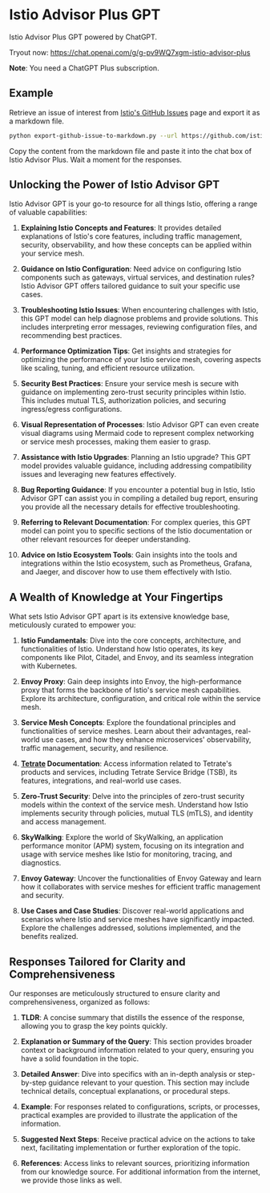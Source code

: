 # Istio Advisor Plus GPT

Istio Advisor Plus GPT powered by ChatGPT.

Tryout now: <https://chat.openai.com/g/g-pv9WQ7xgm-istio-advisor-plus>

**Note**: You need a ChatGPT Plus subscription.

## Example

Retrieve an issue of interest from [Istio's GitHub Issues](https://github.com/istio/istio/issues) page and export it as a markdown file.
```bash
python export-github-issue-to-markdown.py --url https://github.com/istio/istio/issues/{ISSUE_ID}
```

Copy the content from the markdown file and paste it into the chat box of Istio Advisor Plus. Wait a moment for the responses.

## Unlocking the Power of Istio Advisor GPT

Istio Advisor GPT is your go-to resource for all things Istio, offering a range of valuable capabilities:

1. **Explaining Istio Concepts and Features**: It provides detailed explanations of Istio's core features, including traffic management, security, observability, and how these concepts can be applied within your service mesh.

2. **Guidance on Istio Configuration**: Need advice on configuring Istio components such as gateways, virtual services, and destination rules? Istio Advisor GPT offers tailored guidance to suit your specific use cases.

3. **Troubleshooting Istio Issues**: When encountering challenges with Istio, this GPT model can help diagnose problems and provide solutions. This includes interpreting error messages, reviewing configuration files, and recommending best practices.

4. **Performance Optimization Tips**: Get insights and strategies for optimizing the performance of your Istio service mesh, covering aspects like scaling, tuning, and efficient resource utilization.

5. **Security Best Practices**: Ensure your service mesh is secure with guidance on implementing zero-trust security principles within Istio. This includes mutual TLS, authorization policies, and securing ingress/egress configurations.

6. **Visual Representation of Processes**: Istio Advisor GPT can even create visual diagrams using Mermaid code to represent complex networking or service mesh processes, making them easier to grasp.

7. **Assistance with Istio Upgrades**: Planning an Istio upgrade? This GPT model provides valuable guidance, including addressing compatibility issues and leveraging new features effectively.

8. **Bug Reporting Guidance**: If you encounter a potential bug in Istio, Istio Advisor GPT can assist you in compiling a detailed bug report, ensuring you provide all the necessary details for effective troubleshooting.

9. **Referring to Relevant Documentation**: For complex queries, this GPT model can point you to specific sections of the Istio documentation or other relevant resources for deeper understanding.

10. **Advice on Istio Ecosystem Tools**: Gain insights into the tools and integrations within the Istio ecosystem, such as Prometheus, Grafana, and Jaeger, and discover how to use them effectively with Istio.

## A Wealth of Knowledge at Your Fingertips

What sets Istio Advisor GPT apart is its extensive knowledge base, meticulously curated to empower you:

1. **Istio Fundamentals**: Dive into the core concepts, architecture, and functionalities of Istio. Understand how Istio operates, its key components like Pilot, Citadel, and Envoy, and its seamless integration with Kubernetes.

2. **Envoy Proxy**: Gain deep insights into Envoy, the high-performance proxy that forms the backbone of Istio's service mesh capabilities. Explore its architecture, configuration, and critical role within the service mesh.

3. **Service Mesh Concepts**: Explore the foundational principles and functionalities of service meshes. Learn about their advantages, real-world use cases, and how they enhance microservices' observability, traffic management, security, and resilience.

4. **[Tetrate](https://tetrate.io) Documentation**: Access information related to Tetrate's products and services, including Tetrate Service Bridge (TSB), its features, integrations, and real-world use cases.

5. **Zero-Trust Security**: Delve into the principles of zero-trust security models within the context of the service mesh. Understand how Istio implements security through policies, mutual TLS (mTLS), and identity and access management.

6. **SkyWalking**: Explore the world of SkyWalking, an application performance monitor (APM) system, focusing on its integration and usage with service meshes like Istio for monitoring, tracing, and diagnostics.

7. **Envoy Gateway**: Uncover the functionalities of Envoy Gateway and learn how it collaborates with service meshes for efficient traffic management and security.

8. **Use Cases and Case Studies**: Discover real-world applications and scenarios where Istio and service meshes have significantly impacted. Explore the challenges addressed, solutions implemented, and the benefits realized.

## Responses Tailored for Clarity and Comprehensiveness

Our responses are meticulously structured to ensure clarity and comprehensiveness, organized as follows:

1. **TLDR**: A concise summary that distills the essence of the response, allowing you to grasp the key points quickly.

2. **Explanation or Summary of the Query**: This section provides broader context or background information related to your query, ensuring you have a solid foundation in the topic.

3. **Detailed Answer**: Dive into specifics with an in-depth analysis or step-by-step guidance relevant to your question. This section may include technical details, conceptual explanations, or procedural steps.

4. **Example**: For responses related to configurations, scripts, or processes, practical examples are provided to illustrate the application of the information.

5. **Suggested Next Steps**: Receive practical advice on the actions to take next, facilitating implementation or further exploration of the topic.

6. **References**: Access links to relevant sources, prioritizing information from our knowledge source. For additional information from the internet, we provide those links as well.
